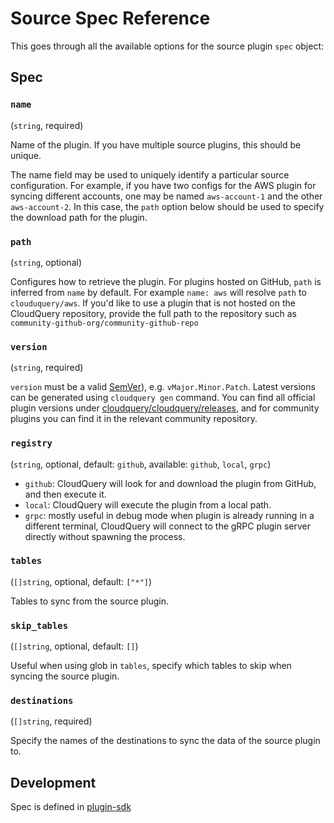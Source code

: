 # Source Spec Reference

This goes through all the available options for the source plugin `spec` object:

## Spec

### `name`

(`string`, required)

Name of the plugin. If you have multiple source plugins, this should be unique. 

The name field may be used to uniquely identify a particular source configuration. For example, if you have two configs for the AWS plugin for syncing different accounts, one may be named `aws-account-1` and the other `aws-account-2`. In this case, the `path` option below should be used to specify the download path for the plugin.

### `path`

(`string`, optional)

Configures how to retrieve the plugin. For plugins hosted on GitHub, `path` is inferred from `name` by default.
For example `name: aws` will resolve `path` to `clouduquery/aws`. If you'd like to use a plugin that is not hosted on the CloudQuery repository, provide the full path to the repository such as `community-github-org/community-github-repo`

### `version`

(`string`, required)

`version` must be a valid [SemVer](https://semver.org/)), e.g. `vMajor.Minor.Patch`. Latest versions can be generated using `cloudquery gen` command. You can find all official plugin versions under [cloudquery/cloudquery/releases](https://github.com/cloudquery/cloudquery/releases), and for community plugins you can find it in the relevant community repository.

### `registry`

(`string`, optional, default: `github`, available: `github`, `local`, `grpc`)

- `github`: CloudQuery will look for and download the plugin from GitHub, and then execute it.
- `local`: CloudQuery will execute the plugin from a local path. 
- `grpc`: mostly useful in debug mode when plugin is already running in a different terminal, CloudQuery will connect to the gRPC plugin server directly without spawning the process.

### `tables`

(`[]string`, optional, default: `["*"]`)

Tables to sync from the source plugin.

### `skip_tables`

(`[]string`, optional, default: `[]`)

Useful when using glob in `tables`, specify which tables to skip when syncing the source plugin.

### `destinations`

(`[]string`, required)

Specify the names of the destinations to sync the data of the source plugin to.

## Development

Spec is defined in [plugin-sdk](https://github.com/cloudquery/plugin-sdk/blob/main/specs/source.go#L11)
